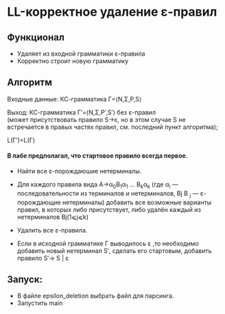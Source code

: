 # LL-корректное удаление ε-правил

## Функционал

* Удаляет из входной грамматики ε-правила
* Корректно строит новую грамматику

## Алгоритм
Входные данные: КС-грамматика Γ=⟨N,Σ,P,S⟩

Выход: КС-грамматика Γ′=⟨N,Σ,P′,S′⟩ без ε-правил  
(может присутствовать правило S→ε, но в этом случае S
 не встречается в правых частях правил, см. последний пункт алгоритма);

L(Γ′)=L(Γ)
#### В лабе предполагал, что стартовое правило всегда первое.


* Найти все ε-порождаюшие нетерминалы.
* Для каждого правила вида A→α<sub>0</sub>B<sub>1</sub>α<sub>1</sub>
... B<sub>k</sub>α<sub>k</sub>
(где α<sub>i</sub> — последовательности из терминалов и нетерминалов, Bj
B
  <sub>j</sub>
 — ε-порождающие нетерминалы) добавить
 все возможные варианты правил, в которых либо присутствует, либо удалён каждый из нетерминалов Bj(1⩽j⩽k)

* Удалить все ε-правила.
* Если в исходной грамматике Γ выводилось ε ,то необходимо 
  добавить новый нетерминал S′,
  сделать его стартовым, добавить правило S′→ S | ε


## Запуск:
* В файле epsilon_deletion выбрать файл для парсинга.
* Запустить main
